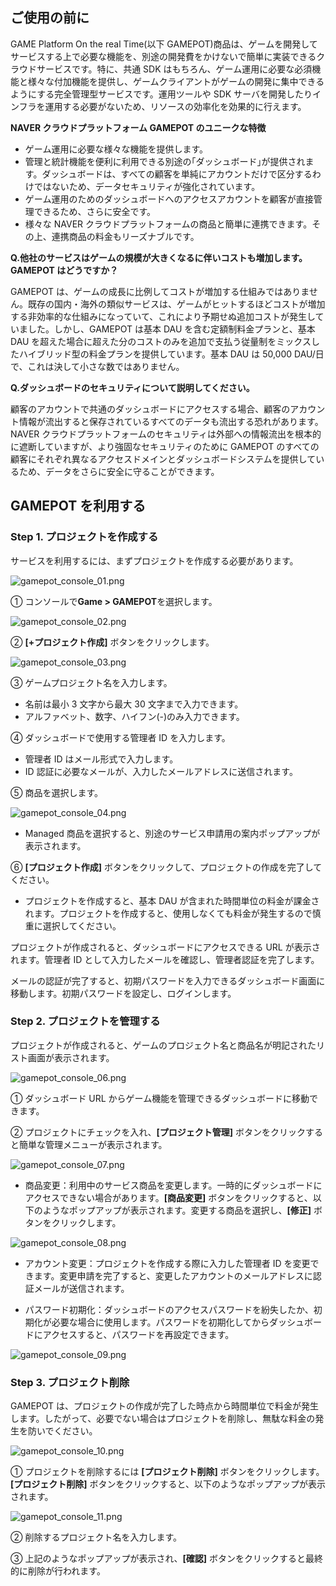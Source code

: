 ## ご使用の前に<a name="ご使用の前に"></a>

GAME Platform On the real Time(以下 GAMEPOT)商品は、ゲームを開発してサービスする上で必要な機能を、別途の開発費をかけないで簡単に実装できるクラウドサービスです。特に、共通 SDK はもちろん、ゲーム運用に必要な必須機能と様々な付加機能を提供し、ゲームクライアントがゲームの開発に集中できるようにする完全管理型サービスです。運用ツールや SDK サーバを開発したりインフラを運用する必要がないため、リソースの効率化を効果的に行えます。

**NAVER クラウドプラットフォーム GAMEPOT のユニークな特徴**

- ゲーム運用に必要な様々な機能を提供します。
- 管理と統計機能を便利に利用できる別途の｢ダッシュボード｣が提供されます。ダッシュボードは、すべての顧客を単純にアカウントだけで区分するわけではないため、データセキュリティが強化されています。
- ゲーム運用のためのダッシュボードへのアクセスアカウントを顧客が直接管理できるため、さらに安全です。
- 様々な NAVER クラウドプラットフォームの商品と簡単に連携できます。その上、連携商品の料金もリーズナブルです。

**Q.他社のサービスはゲームの規模が大きくなるに伴いコストも増加します。GAMEPOT はどうですか？**

GAMEPOT は、ゲームの成長に比例してコストが増加する仕組みではありません。既存の国内・海外の類似サービスは、ゲームがヒットするほどコストが増加する非効率的な仕組みになっていて、これにより予期せぬ追加コストが発生していました。しかし、GAMEPOT は基本 DAU を含む定額制料金プランと、基本 DAU を超えた場合に超えた分のコストのみを追加で支払う従量制をミックスしたハイブリッド型の料金プランを提供しています。基本 DAU は 50,000 DAU/日で、これは決して小さな数ではありません。

**Q.ダッシュボードのセキュリティについて説明してください。**

顧客のアカウントで共通のダッシュボードにアクセスする場合、顧客のアカウント情報が流出すると保存されているすべてのデータも流出する恐れがあります。NAVER クラウドプラットフォームのセキュリティは外部への情報流出を根本的に遮断していますが、より強固なセキュリティのために GAMEPOT のすべての顧客にそれぞれ異なるアクセスドメインとダッシュボードシステムを提供しているため、データをさらに安全に守ることができます。

## GAMEPOT を利用する<a name="GAMEPOTを利用する"></a>

### Step 1. プロジェクトを作成する<a name="Step1プロジェクトを作成する"></a>

サービスを利用するには、まずプロジェクトを作成する必要があります。

![gamepot_console_01.png](https://cdn.document360.io/6998976f-9d95-4df8-b847-d375892b92c2/Images/Documentation/gamepot_console_01%281%29.png)

① コンソールで**Game &gt; GAMEPOT**を選択します。

![gamepot_console_02.png](https://cdn.document360.io/6998976f-9d95-4df8-b847-d375892b92c2/Images/Documentation/gamepot_console_02%281%29.png)

② **[+プロジェクト作成]** ボタンをクリックします。

![gamepot_console_03.png](https://cdn.document360.io/6998976f-9d95-4df8-b847-d375892b92c2/Images/Documentation/gamepot_console_03%281%29.png)

③ ゲームプロジェクト名を入力します。

- 名前は最小 3 文字から最大 30 文字まで入力できます。
- アルファベット、数字、ハイフン(-)のみ入力できます。

④ ダッシュボードで使用する管理者 ID を入力します。

- 管理者 ID はメール形式で入力します。
- ID 認証に必要なメールが、入力したメールアドレスに送信されます。

⑤ 商品を選択します。

![gamepot_console_04.png](https://cdn.document360.io/6998976f-9d95-4df8-b847-d375892b92c2/Images/Documentation/gamepot_console_04%281%29.png)

- Managed 商品を選択すると、別途のサービス申請用の案内ポップアップが表示されます。

⑥ **[プロジェクト作成]** ボタンをクリックして、プロジェクトの作成を完了してください。

- プロジェクトを作成すると、基本 DAU が含まれた時間単位の料金が課金されます。プロジェクトを作成すると、使用しなくても料金が発生するので慎重に選択してください。

プロジェクトが作成されると、ダッシュボードにアクセスできる URL が表示されます。管理者 ID として入力したメールを確認し、管理者認証を完了します。

メールの認証が完了すると、初期パスワードを入力できるダッシュボード画面に移動します。初期パスワードを設定し、ログインします。

### Step 2. プロジェクトを管理する<a name="Step2プロジェクトを管理する"></a>

プロジェクトが作成されると、ゲームのプロジェクト名と商品名が明記されたリスト画面が表示されます。

![gamepot_console_06.png](https://cdn.document360.io/6998976f-9d95-4df8-b847-d375892b92c2/Images/Documentation/gamepot_console_06%281%29.png)

① ダッシュボード URL からゲーム機能を管理できるダッシュボードに移動できます。

② プロジェクトにチェックを入れ、**[プロジェクト管理]** ボタンをクリックすると簡単な管理メニューが表示されます。

![gamepot_console_07.png](https://cdn.document360.io/6998976f-9d95-4df8-b847-d375892b92c2/Images/Documentation/gamepot_console_07%281%29.png)

- 商品変更：利用中のサービス商品を変更します。一時的にダッシュボードにアクセスできない場合があります。**[商品変更]** ボタンをクリックすると、以下のようなポップアップが表示されます。変更する商品を選択し、**[修正]** ボタンをクリックします。

![gamepot_console_08.png](https://cdn.document360.io/6998976f-9d95-4df8-b847-d375892b92c2/Images/Documentation/gamepot_console_08%281%29.png)

- アカウント変更：プロジェクトを作成する際に入力した管理者 ID を変更できます。変更申請を完了すると、変更したアカウントのメールアドレスに認証メールが送信されます。

- パスワード初期化：ダッシュボードのアクセスパスワードを紛失したか、初期化が必要な場合に使用します。パスワードを初期化してからダッシュボードにアクセスすると、パスワードを再設定できます。

![gamepot_console_09.png](https://cdn.document360.io/6998976f-9d95-4df8-b847-d375892b92c2/Images/Documentation/gamepot_console_09%281%29.png)

### Step 3. プロジェクト削除<a name="Step3プロジェクト削除"></a>

GAMEPOT は、プロジェクトの作成が完了した時点から時間単位で料金が発生します。したがって、必要でない場合はプロジェクトを削除し、無駄な料金の発生を防いでください。

![gamepot_console_10.png](https://cdn.document360.io/6998976f-9d95-4df8-b847-d375892b92c2/Images/Documentation/gamepot_console_10%281%29.png)

① プロジェクトを削除するには **[プロジェクト削除]** ボタンをクリックします。**[プロジェクト削除]** ボタンをクリックすると、以下のようなポップアップが表示されます。

![gamepot_console_11.png](https://cdn.document360.io/6998976f-9d95-4df8-b847-d375892b92c2/Images/Documentation/gamepot_console_11%281%29.png)

② 削除するプロジェクト名を入力します。

③ 上記のようなポップアップが表示され、**[確認]** ボタンをクリックすると最終的に削除が行われます。
